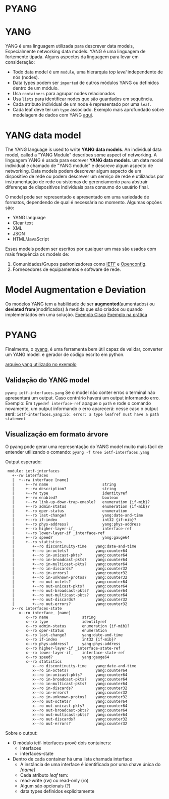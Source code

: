 ﻿# PYANG
# YANG
YANG é uma linguagem utilizada para descrever data models, Especialmente networking data models.  YANG é uma linguagem de fortemente tipada. Alguns aspectos da linguagem para levar em consideração: 
- Todo data model é um `module`, uma hierarquia _top level_ independente de nós (nodes).
- Data types podem ser `imported` de outros módulos YANG ou definidos dentro de um módulo.
- Usa `containers` para agrupar nodes relacionados
- Usa `lists` para identificar nodes que são guardados em sequência.
- Cada atributo individual de um node é representado por uma `leaf`.
- Cada leaf deve ter um `type` associado.
Exemplo mais aprofundado sobre modelagem de dados com YANG [aqui](https://github.com/AlisoSouza/capacitacao/blob/docs/YANG/yang-data-modeling.md).
# YANG data model
The YANG language is used to write **YANG data models**. An individual data model, called a "YANG Module" describes some aspect of networking.
A linguagem YANG é usada para escrever **YANG data models**.  um data model individual é chamado de "YANG module" e descreve algum aspecto de networking.
Data models podem descrever algum aspecto de um dispositivo de rede ou podem descrever um serviço de rede 
e utilizados por instrumentação de rede ou sistemas de gerenciamento para abstrair diferenças de dispositivos individuais para consumo do usuário final.

O model pode ser representado e apresentado em uma variedade de formatos, dependendo de qual é necessária no momento. Algumas opções são:
-   YANG language
-   Clear text
-   XML
-   JSON
-   HTML/JavaScript

Esses models podem ser escritos por qualquer um mas são usados com mais frequência os models de:
1. Comunidades/Grupos padronizadores como [IETF](https://www.ietf.org) e [Openconfig](https://www.openconfig.net).
2. Fornecedores de equipamentos e software de rede.

# Model Augmentation e Deviation
Os modelos YANG tem a habilidade de ser **augmented**(aumentados) ou **deviated from**(modificados) à medida que são criados ou quando implementados em uma solução. 
[Exemplo Cisco](https://developer.cisco.com/learning/modules/intro-device-level-interfaces/intro-yang/step/3)
[Exemplo na prática]()

# PYANG
Finalmente, o [pyang](https://github.com/mbj4668/pyang), é uma ferramenta bem útil capaz de validar, converter um YANG model. e gerador de código escrito em python.

[arquivo yang utilizado no exemplo](https://github.com/YangModels/yang/blob/master/vendor/cisco/xe/16111/ietf-interfaces.yang)
## Validação do YANG model
`pyang ietf-interfaces.yang`
Se o model não conter erros o terminal não apresentará um output. Caso contrário haverá um output informando erro.
Exemplo: 
Em `typedef interface-ref` apague o `path` e rode o comando novamente, um output informando o erro aparecerá:
nesse caso o output será: `ietf-interfaces.yang:55: error: a type leafref must have a path statement`
## Visualização em formato árvore
O pyang pode gerar uma representação do YANG model muito mais fácil de entender utilizando o comando:
	`pyang -f tree ietf-interfaces.yang`

Output esperado:
```yang
 module: ietf-interfaces  
   +--rw interfaces  
   |  +--rw interface [name]
   |     +--rw name                        string  
   |     +--rw description?                string  
   |     +--rw type                        identityref  
   |     +--rw enabled?                    boolean  
   |     +--rw link-up-down-trap-enable?   enumeration {if-mib}?  
   |     +--ro admin-status                enumeration {if-mib}?  
   |     +--ro oper-status                 enumeration  
   |     +--ro last-change?                yang:date-and-time  
   |     +--ro if-index                    int32 {if-mib}?  
   |     +--ro phys-address?               yang:phys-address  
   |     +--ro higher-layer-if_            interface-ref  
   |     +--ro lower-layer-if _interface-ref  
   |     +--ro speed?                      yang:gauge64  
   |     +--ro statistics  
   |        +--ro discontinuity-time    yang:date-and-time  
   |        +--ro in-octets?            yang:counter64  
   |        +--ro in-unicast-pkts?      yang:counter64  
   |        +--ro in-broadcast-pkts?    yang:counter64  
   |        +--ro in-multicast-pkts?    yang:counter64  
   |        +--ro in-discards?          yang:counter32  
   |        +--ro in-errors?            yang:counter32  
   |        +--ro in-unknown-protos?    yang:counter32  
   |        +--ro out-octets?           yang:counter64  
   |        +--ro out-unicast-pkts?     yang:counter64  
   |        +--ro out-broadcast-pkts?   yang:counter64  
   |        +--ro out-multicast-pkts?   yang:counter64  
   |        +--ro out-discards?         yang:counter32  
   |        +--ro out-errors?           yang:counter32  
   x--ro interfaces-state  
      x--ro interface_ [name]  
         x--ro name               string  
         x--ro type               identityref  
         x--ro admin-status       enumeration {if-mib}?  
         x--ro oper-status        enumeration  
         x--ro last-change?       yang:date-and-time  
         x--ro if-index           int32 {if-mib}?  
         x--ro phys-address?      yang:phys-address  
         x--ro higher-layer-if _interface-state-ref  
         x--ro lower-layer-if_    interface-state-ref  
         x--ro speed?             yang:gauge64  
         x--ro statistics  
            x--ro discontinuity-time    yang:date-and-time  
            x--ro in-octets?            yang:counter64  
            x--ro in-unicast-pkts?      yang:counter64  
            x--ro in-broadcast-pkts?    yang:counter64  
            x--ro in-multicast-pkts?    yang:counter64  
            x--ro in-discards?          yang:counter32  
            x--ro in-errors?            yang:counter32  
            x--ro in-unknown-protos?    yang:counter32  
            x--ro out-octets?           yang:counter64  
            x--ro out-unicast-pkts?     yang:counter64  
            x--ro out-broadcast-pkts?   yang:counter64  
            x--ro out-multicast-pkts?   yang:counter64  
            x--ro out-discards?         yang:counter32  
            x--ro out-errors?           yang:counter32
```
Sobre o output:
- O módulo ietf-interfaces provê dois containers:
	- interfaces
	- interfaces-state
- Dentro de cada container há uma lista chamada interface
	- A instância de uma interface é identificada por uma chave única do _[name]_
	- Cada atributo _leaf_ tem:
	- read-write (rw) ou read-only (ro)
	- Algum são opcionais (?)
	- data types definidos explicitamente
